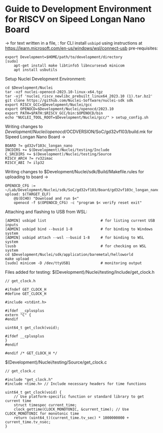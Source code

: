 # Guide to Development Environment for RISCV on Sipeed Longan Nano Board
-> for text written in a file, : for CLI
install `usbipd` using instructions at https://learn.microsoft.com/en-us/windows/wsl/connect-usb 
pre-requisites:
```
export Development=$HOME/path/to/development/directory
[sudo]
    apt-get install make libtinfo5 libncursesw5 minicom
    apt install usbutils
```
Setup Nuclei Development Environment:
```
cd $Development/Nuclei
tar -xzf nuclei-openocd-2023.10-linux-x64.tgz
tar -xjf 'nuclei_riscv_newlibc_prebuilt_linux64_2023.10 (1).tar.bz2'
git clone https://github.com/Nuclei-Software/nuclei-sdk sdk
export RISCV_GCC=$Development/Nuclei/gcc
export OPENOCD=$Development/Nuclei/openocd/2023.10
export PATH=$PATH:$RISCV_GCC/bin:$OPENOCD/bin
echo "NUCLEI_TOOL_ROOT=$Development/Nuclei/gcc/" > setup_config.sh
```
Writing changes to $Development/Nuclei/openocd/$OCDVERSION/SoC/gd32vf103/build.mk for Sipeed Longan Nano Board ->
```
BOARD ?= gd32vf103c_longan_nano
INCDIRS += $(Development)/Nuclei/testing/Include
C_SRCDIRS += $(Development)/Nuclei/testing/Source
RISCV_ARCH ?= rv32imac
RISCV_ABI ?= ilp32
```
Writing changes to $Development/Nuclei/sdk/Build/Makefile.rules for uploading to board ->
```
OPENOCD_CFG := ~/Lab/Development/Nuclei/sdk/SoC/gd32vf103/Board/gd32vf103c_longan_nano/openocd_gd32vf103.cfg
upload: $(TARGET_ELF)
    @$(ECHO) "Download and run $<"
    openocd -f $(OPENOCD_CFG) -c "program $< verify reset exit"
```
Attaching and flashing to USB from WSL:
```
[ADMIN] usbipd list                         # for listing current USB inputs
[ADMIN] usbipd bind --busid 1-8             # for binding to Windows system
[ADMIN] usbipd attach --wsl --busid 1-8     # for binding to WSL system
lsusb                                       # for checking on WSL system
cd $Development/Nuclei/sdk/application/baremetal/helloworld
make upload
[sudo] minicom -D /dev/ttyUSB1              # monitoring output 
```
Files added for testing:
$(Development)/Nuclei/testing/Include/get_clock.h
```
// get_clock.h

#ifndef GET_CLOCK_H
#define GET_CLOCK_H

#include <stdint.h>

#ifdef __cplusplus
extern "C" {
#endif

uint64_t get_clock(void);

#ifdef __cplusplus
}
#endif

#endif /* GET_CLOCK_H */

```
$(Development)/Nuclei/testing/Source/get_clock.c
```
// get_clock.c

#include "get_clock.h"
#include <time.h> // Include necessary headers for time functions

uint64_t get_clock(void) {
    // Use platform-specific function or standard library to get current time
    struct timespec current_time;
    clock_gettime(CLOCK_MONOTONIC, &current_time); // Use CLOCK_MONOTONIC for monotonic time
    return (uint64_t)(current_time.tv_sec) * 1000000000 + current_time.tv_nsec;
}

```
